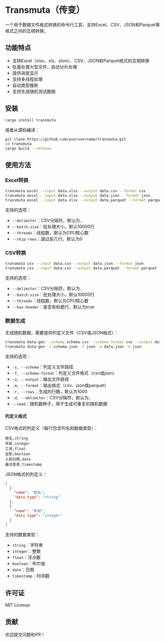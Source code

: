 # Transmuta（传变）

一个用于数据文件格式转换的命令行工具，支持Excel、CSV、JSON和Parquet等格式之间的互相转换。

## 功能特点

- 支持Excel（xlsx、xls、xlsm）、CSV、JSON和Parquet格式的互相转换
- 批量处理大型文件，自动分片处理
- 提供进度显示
- 支持多线程处理
- 自动类型推断
- 支持生成随机测试数据

## 安装

```bash
cargo install transmuta
```

或者从源码编译：

```bash
git clone https://github.com/yourusername/transmuta.git
cd transmuta
cargo build --release
```

## 使用方法

### Excel转换

```bash
transmuta excel --input data.xlsx --output data.csv --format csv
transmuta excel --input data.xlsx --output data.json --format json
transmuta excel --input data.xlsx --output data.parquet --format parquet
```

支持的选项：
- `--delimiter`：CSV分隔符，默认为`,`
- `--batch-size`：批处理大小，默认10000行
- `--threads`：线程数，默认为CPU核心数
- `--skip-rows`：跳过前几行，默认为0

### CSV转换

```bash
transmuta csv --input data.csv --output data.json --format json
transmuta csv --input data.csv --output data.parquet --format parquet
```

支持的选项：
- `--delimiter`：CSV分隔符，默认为`,`
- `--batch-size`：批处理大小，默认10000行
- `--threads`：线程数，默认为CPU核心数
- `--has-header`：是否有标题行，默认为true

### 数据生成

生成随机数据，需要提供列定义文件（CSV或JSON格式）：

```bash
transmuta data-gen --schema schema.csv --schema-format csv --output data.csv --format csv
transmuta data-gen -s schema.json -f json -o data.json -m json
```

支持的选项：
- `-s, --schema`：列定义文件路径
- `-f, --schema-format`：列定义文件格式（csv或json）
- `-o, --output`：输出文件路径
- `-m, --format`：输出格式（csv、json或parquet）
- `-r, --rows`：生成的行数，默认为1000
- `-d, --delimiter`：CSV分隔符，默认为`,`
- `--seed`：随机数种子，用于生成可重复的随机数据

#### 列定义格式

CSV格式的列定义（每行包含列名和数据类型）：
```
姓名,string
年龄,integer
工资,float
在职,boolean
入职日期,date
最后登录,timestamp
```

JSON格式的列定义：
```json
[
  {
    "name": "姓名",
    "data_type": "string"
  },
  {
    "name": "年龄",
    "data_type": "integer"
  }
]
```

支持的数据类型：
- `string`：字符串
- `integer`：整数
- `float`：浮点数
- `boolean`：布尔值
- `date`：日期
- `timestamp`：时间戳

## 许可证

MIT License

## 贡献

欢迎提交问题和PR！